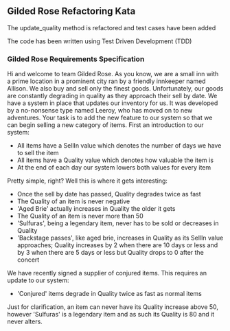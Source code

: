 ## Gilded Rose Refactoring Kata

The update_quality method is refactored and test cases have been added

The code has been written using Test Driven Development (TDD)

### Gilded Rose Requirements Specification

Hi and welcome to team Gilded Rose. As you know, we are a small inn with a prime location in a prominent city ran by a friendly innkeeper named Allison. We also buy and sell only the finest goods. Unfortunately, our goods are constantly degrading in quality as they approach their sell by date. We have a system in place that updates our inventory for us. It was developed by a no-nonsense type named Leeroy, who has moved on to new adventures. Your task is to add the new feature to our system so that we can begin selling a new category of items. First an introduction to our system:

* All items have a SellIn value which denotes the number of days we have to sell the item
* All items have a Quality value which denotes how valuable the item is
* At the end of each day our system lowers both values for every item

Pretty simple, right? Well this is where it gets interesting:

* Once the sell by date has passed, Quality degrades twice as fast
* The Quality of an item is never negative
* 'Aged Brie' actually increases in Quality the older it gets
* The Quality of an item is never more than 50
* 'Sulfuras', being a legendary item, never has to be sold or decreases in Quality
* 'Backstage passes', like aged brie, increases in Quality as its SellIn value approaches; Quality increases by 2 when there are 10 days or less and by 3 when there are 5 days or less but Quality drops to 0 after the concert

We have recently signed a supplier of conjured items. This requires an update to our system:

* 'Conjured' items degrade in Quality twice as fast as normal items

Just for clarification, an item can never have its Quality increase above 50, however 'Sulfuras' is a legendary item and as such its Quality is 80 and it never alters.
